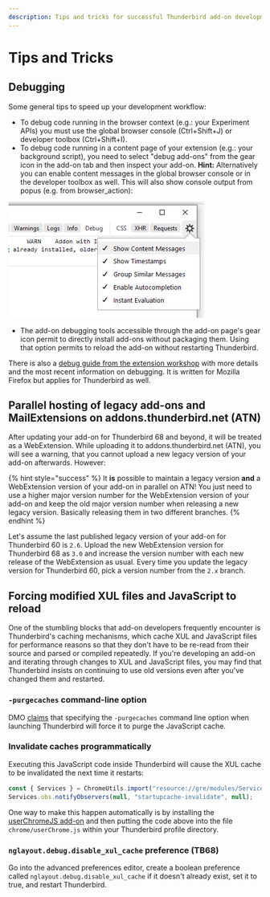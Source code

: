 ```yaml
---
description: Tips and tricks for successful Thunderbird add-on development.
---
```


# Tips and Tricks

## Debugging

Some general tips to speed up your development workflow:

* To debug code running in the browser context \(e.g.: your Experiment APIs\) you must use the global browser console \(Ctrl+Shift+J\) or developer toolbox \(Ctrl+Shift+I\).  
* To debug code running in a content page of your extension \(e.g.: your background script\), you need to select "debug add-ons" from the gear icon in the add-on tab and then inspect your add-on.   **Hint:** Alternatively you can enable content messages in the global browser console or in the developer toolbox as well. This will also show console output from popus \(e.g. from browser\_action\):

![](../.gitbook/assets/ind2ex.png)

* The add-on debugging tools accessible through the add-on page's gear icon permit to directly install add-ons without packaging them. Using that option permits to reload the add-on without restarting Thunderbird.

There is also a [debug guide from the extension workshop](https://extensionworkshop.com/documentation/develop/debugging/) with more details and the most recent information on debugging. It is written for Mozilla Firefox but applies for Thunderbird as well.

## Parallel hosting of legacy add-ons and MailExtensions on addons.thunderbird.net \(ATN\)

After updating your add-on for Thunderbird 68 and beyond, it will be treated as a WebExtension. While uploading it to addons.thunderbird.net \(ATN\), you will see a warning, that you cannot upload a new legacy version of your add-on afterwards. However:

{% hint style="success" %}
It **is** possible to maintain a legacy version **and** a WebExtension version of your add-on in parallel on ATN! You just need to use a higher major version number for the WebExtension version of your add-on and keep the old major version number when releasing a new legacy version. Basically releasing them in two different branches.
{% endhint %}

Let's assume the last published legacy version of your add-on for Thunderbird 60 is `2.6`. Upload the new WebExtension version for Thunderbird 68 as `3.0` and increase the version number with each new release of the WebExtension as usual. Every time you update the legacy version for Thunderbird 60, pick a version number from the `2.x` branch.

## Forcing modified XUL files and JavaScript to reload

One of the stumbling blocks that add-on developers frequently encounter is Thunderbird's caching mechanisms, which cache XUL and JavaScript files for performance reasons so that they don't have to be re-read from their source and parsed or compiled repeatedly. If you're developing an add-on and iterating through changes to XUL and JavaScript files, you may find that Thunderbird insists on continuing to use old versions even after you've changed them and restarted.

### `-purgecaches` command-line option

DMO [claims](https://developer.mozilla.org/en-US/docs/Mozilla/Command_Line_Options#-purgecaches) that specifying the `-purgecaches` command line option when launching Thunderbird will force it to purge the JavaScript cache.

### Invalidate caches programmatically

Executing this JavaScript code inside Thunderbird will cause the XUL cache to be invalidated the next time it restarts:

```javascript
const { Services } = ChromeUtils.import("resource://gre/modules/Services.jsm");​
Services.obs.notifyObservers(null, "startupcache-invalidate", null);
```

One way to make this happen automatically is by installing the [userChromeJS add-on](https://addons.thunderbird.net/thunderbird/addon/userchromejs-2/) and then putting the code above into the file `chrome/userChrome.js` within your Thunderbird profile directory.

### `nglayout.debug.disable_xul_cache` preference \(TB68\)

Go into the advanced preferences editor, create a boolean preference called `nglayout.debug.disable_xul_cache` if it doesn't already exist, set it to true, and restart Thunderbird.


